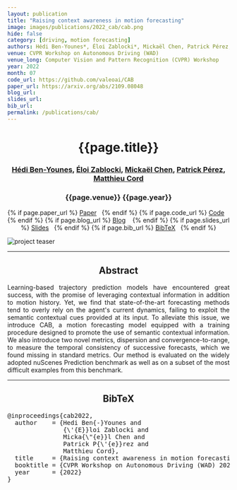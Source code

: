 ```yaml
---
layout: publication
title: "Raising context awareness in motion forecasting" 
image: images/publications/2022_cab/cab.png
hide: false
category: [driving, motion forecasting]
authors: Hédi Ben-Younes*, Éloi Zablocki*, Mickaël Chen, Patrick Pérez, Matthieu Cord
venue: CVPR Workshop on Autonomous Driving (WAD)
venue_long: Computer Vision and Pattern Recognition (CVPR) Workshop
year: 2022
month: 07
code_url: https://github.com/valeoai/CAB 
paper_url: https://arxiv.org/abs/2109.08048
blog_url: 
slides_url: 
bib_url: 
permalink: /publications/cab/
---
```


<h1 align="center"> {{page.title}} </h1>
<!-- Simple call of authors -->
<!-- <h3 align="center"> {{page.authors}} </h3> -->
<!-- Alternatively you can add links to author pages -->
<h3 align="center"> <a href="https://scholar.google.com/citations?hl=fr&user=IFLcfvUAAAAJ">Hédi Ben-Younes</a>, <a href="https://scholar.google.com/citations?user=dOkbUmEAAAAJ">Éloi Zablocki</a>, <a href="https://scholar.google.com/citations?user=QnRpMJAAAAAJ">Mickaël Chen</a>, <a href="https://ptrckprz.github.io/">Patrick Pérez</a>, <a href="http://webia.lip6.fr/~cord/">Matthieu Cord</a></h3>


<h3 align="center"> {{page.venue}} {{page.year}} </h3>

<div align="center">
  <p>
    {% if page.paper_url %}
    <a href="{{ page.paper_url }}"><i class="far fa-file-pdf"></i> Paper</a>&nbsp;&nbsp;
    {% endif %}
    {% if page.code_url %}
    <a href="{{ page.code_url }}"><i class="fab fa-github"></i> Code</a> &nbsp;&nbsp;
    {% endif %}
    {% if page.blog_url %}
    <a href="{{ page.blog_url }}"><i class="fab fa-blogger"></i> Blog</a> &nbsp;&nbsp;
    {% endif %}
    {% if page.slides_url %}
    <a href="{{ page.slides_url }}"><i class="far fa-file-pdf"></i> Slides</a>&nbsp;&nbsp;
    {% endif %}
    {% if page.bib_url %}
    <a href="{{ page.bib_url}}"><i class="far fa-file-alt"></i> BibTeX</a>&nbsp;&nbsp;
    {% endif %}
  </p>
</div>


<div class="publication-teaser">
    <img src="../../{{ page.image }}" alt="project teaser"/>
</div>


<hr>

<h2  align="center"> Abstract</h2>

<p align="justify">
Learning-based trajectory prediction models have encountered great success, with the promise of leveraging contextual information in addition to motion history. Yet, we find that state-of-the-art forecasting methods tend to overly rely on the agent's current dynamics, failing to exploit the semantic contextual cues provided at its input. To alleviate this issue, we introduce CAB, a motion forecasting model equipped with a training procedure designed to promote the use of semantic contextual information. We also introduce two novel metrics, dispersion and convergence-to-range, to measure the temporal consistency of successive forecasts, which we found missing in standard metrics. Our method is evaluated on the widely adopted nuScenes Prediction benchmark as well as on a subset of the most difficult examples from this benchmark.
</p>

<hr>



<h2  align="center">BibTeX</h2>
<left>
  <pre class="bibtex-box">
@inproceedings{cab2022,
  author    = {Hedi Ben{-}Younes and
               {\'{E}}loi Zablocki and
               Micka{\"{e}}l Chen and
               Patrick P{\'{e}}rez and
               Matthieu Cord},
  title     = {Raising context awareness in motion forecasting},
  booktitle = {CVPR Workshop on Autonomous Driving (WAD) 2020},
  year      = {2022}
}
</pre>
</left>

<br>
